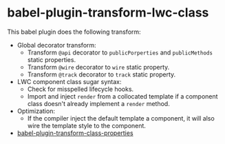 # babel-plugin-transform-lwc-class

This babel plugin does the following transform:
* Global decorator transform:
    * Transform `@api` decorator to `publicPorperties` and `publicMethods` static properties.
    * Transform `@wire` decorator to `wire` static property.
    * Transform `@track` decorator to `track` static property.
* LWC component class sugar syntax:
    * Check for misspelled lifecycle hooks.
    * Import and inject `render` from a collocated template if a component class doesn't already implement a `render` method.
* Optimization:
    * If the compiler inject the default template a component, it will also wire the template style to the component.
* [babel-plugin-transform-class-properties](https://github.com/babel/babel/blob/7.0/packages/babel-plugin-transform-class-properties)

